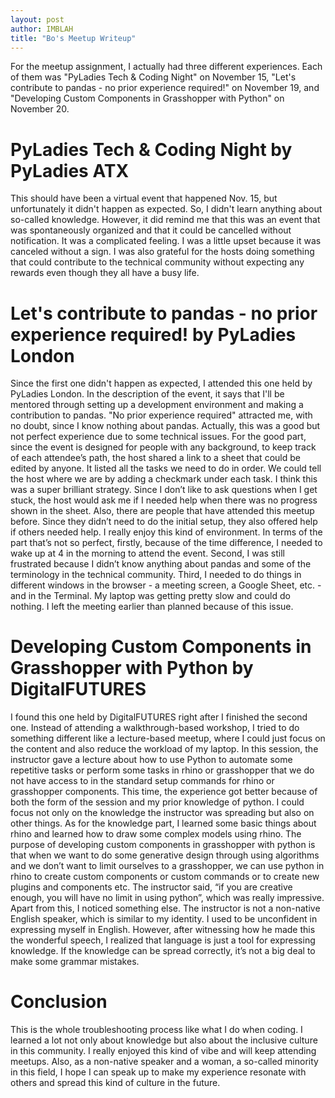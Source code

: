 ```yaml
---
layout: post
author: IMBLAH
title: "Bo's Meetup Writeup"
---
```

For the meetup assignment, I actually had three different experiences. Each of them was "PyLadies Tech & Coding Night" on November 15, "Let's contribute to pandas - no prior experience required!" on November 19, and "Developing Custom Components in Grasshopper with Python" on November 20.

# PyLadies Tech & Coding Night by PyLadies ATX
This should have been a virtual event that happened Nov. 15, but unfortunately it didn't happen as expected. So, I didn't learn anything about so-called knowledge. However, it did remind me that this was an event that was spontaneously organized and that it could be cancelled without notification. It was a complicated feeling. I was a little upset because it was canceled without a sign. I was also grateful for the hosts doing something that could contribute to the technical community without expecting any rewards even though they all have a busy life.

# Let's contribute to pandas - no prior experience required! by PyLadies London
Since the first one didn't happen as expected, I attended this one held by PyLadies London. In the description of the event, it says that I'll be mentored through setting up a development environment and making a contribution to pandas. "No prior experience required" attracted me, with no doubt, since I know nothing about pandas. 
Actually, this was a good but not perfect experience due to some technical issues.
For the good part, since the event is designed for people with any background, to keep track of each attendee’s path, the host shared a link to a sheet that could be edited by anyone. It listed all the tasks we need to do in order. We could tell the host where we are by adding a checkmark under each task. I think this was a super brilliant strategy. Since I don’t like to ask questions when I get stuck, the host would ask me if I needed help when there was no progress shown in the sheet. Also, there are people that have attended this meetup before. Since they didn’t need to do the initial setup, they also offered help if others needed help. I really enjoy this kind of environment.
In terms of the part that’s not so perfect, firstly, because of the time difference, I needed to wake up at 4 in the morning to attend the event. Second, I was still frustrated because I didn’t know anything about pandas and some of the terminology in the technical community. Third, I needed to do things in different windows in the browser - a meeting screen, a Google Sheet, etc. - and in the Terminal. My laptop was getting pretty slow and could do nothing. I left the meeting earlier than planned because of this issue.

# Developing Custom Components in Grasshopper with Python by DigitalFUTURES
I found this one held by DigitalFUTURES right after I finished the second one. Instead of attending a walkthrough-based workshop, I tried to do something different like a lecture-based meetup, where I could just focus on the content and also reduce the workload of my laptop. 
In this session, the instructor gave a lecture about how to use Python to automate some repetitive tasks or perform some tasks in rhino or grasshopper that we do not have access to in the standard setup commands for rhino or grasshopper components.
This time, the experience got better because of both the form of the session and my prior knowledge of python. I could focus not only on the knowledge the instructor was spreading but also on other things. 
As for the knowledge part, I learned some basic things about rhino and learned how to draw some complex models using rhino. The purpose of developing custom components in grasshopper with python is that when we want to do some generative design through using algorithms and we don’t want to limit ourselves to a grasshopper, we can use python in rhino to create custom components or custom commands or to create new plugins and components etc. The instructor said, “if you are creative enough, you will have no limit in using python”, which was really impressive.
Apart from this, I noticed something else. The instructor is not a non-native English speaker, which is similar to my identity. I used to be unconfident in expressing myself in English. However, after witnessing how he made this the wonderful speech, I realized that language is just a tool for expressing knowledge. If the knowledge can be spread correctly, it’s not a big deal to make some grammar mistakes.

# Conclusion
This is the whole troubleshooting process like what I do when coding. I learned a lot not only about knowledge but also about the inclusive culture in this community. I really enjoyed this kind of vibe and will keep attending meetups. Also, as a non-native speaker and a woman, a so-called minority in this field, I hope I can speak up to make my experience resonate with others and spread this kind of culture in the future.
